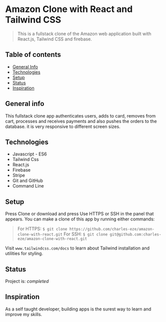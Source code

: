 # Amazon Clone with React and Tailwind CSS

> This is a fullstack clone of the Amazon web application built with React.js, Tailwind CSS and firebase.

## Table of contents

- [General Info](#general-info)
- [Technologies](#technologies)
- [Setup](#setup)
- [Status](#status)
- [Inspiration](#inspiration)

## General info

This fullstack clone app authenticates users, adds to card, removes from cart, processes and receives payments and also pushes the orders to the database. it is very responsive to different screen sizes.

## Technologies

- Javascript - ES6
- Tailwind Css
- React.js
- Firebase
- Stripe
- Git and GitHub
- Command Line

## Setup

Press Clone or download and press Use HTTPS or SSH in the panel that appears. You can make a clone of this app by running either commands:

> For HTTPS: `$ git clone https://github.com/charles-eze/amazon-clone-with-react.git`
> For SSH: `$ git clone git@github.com:charles-eze/amazon-clone-with-react.git`

Visit `www.tailwindcss.com/docs` to learn about Tailwind installation and utilities for styling.

## Status

Project is: _completed_

## Inspiration

As a self taught developer, building apps is the surest way to learn and improve my skills.
